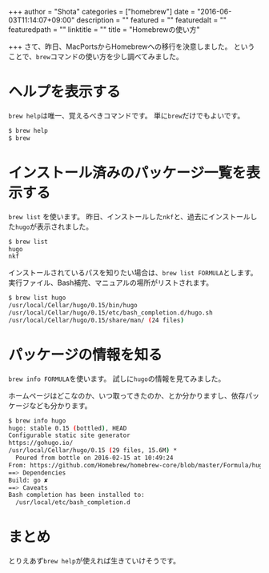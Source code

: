 +++
author = "Shota"
categories = ["homebrew"]
date = "2016-06-03T11:14:07+09:00"
description = ""
featured = ""
featuredalt = ""
featuredpath = ""
linktitle = ""
title = "Homebrewの使い方"

+++
さて、昨日、MacPortsからHomebrewへの移行を決意しました。
ということで、`brew`コマンドの使い方を少し調べてみました。


# ヘルプを表示する

`brew help`は唯一、覚えるべきコマンドです。
単に`brew`だけでもよいです。

``` sh
$ brew help
$ brew
```

# インストール済みのパッケージ一覧を表示する

`brew list` を使います。
昨日、インストールした`nkf`と、過去にインストールした`hugo`が表示されました。

``` sh
$ brew list
hugo
nkf
```

インストールされているパスを知りたい場合は、`brew list FORMULA`とします。
実行ファイル、Bash補完、マニュアルの場所がリストされます。


``` sh
$ brew list hugo
/usr/local/Cellar/hugo/0.15/bin/hugo
/usr/local/Cellar/hugo/0.15/etc/bash_completion.d/hugo.sh
/usr/local/Cellar/hugo/0.15/share/man/ (24 files)
```

# パッケージの情報を知る

`brew info FORMULA`を使います。
試しに`hugo`の情報を見てみました。

ホームページはどこなのか、いつ取ってきたのか、とか分かりますし、依存パッケージなども分かります。

``` sh
$ brew info hugo
hugo: stable 0.15 (bottled), HEAD
Configurable static site generator
https://gohugo.io/
/usr/local/Cellar/hugo/0.15 (29 files, 15.6M) *
  Poured from bottle on 2016-02-15 at 10:49:24
From: https://github.com/Homebrew/homebrew-core/blob/master/Formula/hugo.rb
==> Dependencies
Build: go ✘
==> Caveats
Bash completion has been installed to:
  /usr/local/etc/bash_completion.d
```


# まとめ

とりえあず`brew help`が使えれば生きていけそうです。
